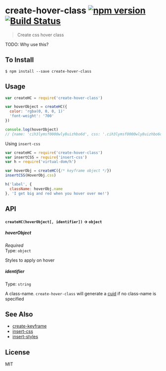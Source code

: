 create-hover-class [![npm version](https://badge.fury.io/js/create-hover-class.svg)](http://badge.fury.io/js/create-hover-class) [![Build Status](https://travis-ci.org/chinedufn/create-hover-class.svg?branch=master)](https://travis-ci.org/chinedufn/create-hover-class)
===============

> Create css hover class

TODO: Why use this?

## To Install

```
$ npm install --save create-hover-class
```

## Usage

```js
var createHC = require('create-hover-class')

var hoverObject = createHC({
  color: 'rgba(0, 0, 0, 1)'
  'font-weight': '700'
})

console.log(hoverObject)
// {name: 'cih3lymsf0000wly8uizhbo6d', css: '.cih3lymsf0000wly8uizhbo6d:hover {...}'}
```

Using `insert-css`

```js
var createHC = require('create-hover-class')
var insertCSS = require('insert-css')
var h = require('virtual-dom/h')

var hoverObj = createHC({/* keyframe object */})
insertCSS(HoverObj.css)

h('label', {
  className: hoverObj.name
}, 'I get big and red when you hover over me!')
```

## API

#### `createHC(hoverObject[, identifier])` -> `object`

##### hoverObject

*Required*  
Type: `object`

Styles to apply on hover

##### identifier

Type: `string`

A class-name. `create-hover-class` will generate a [cuid](https://github.com/ericelliott/cuid) if no class-name is specified

## See Also

- [create-keyframe](https://github.com/chinedufn/create-keyframe)
- [insert-css](https://github.com/substack/insert-css)
- [insert-styles](https://github.com/bendrucker/insert-styles)

## License

MIT
